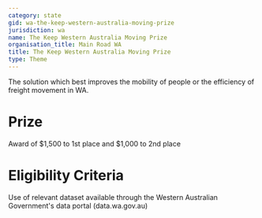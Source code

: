 ```yaml
---
category: state
gid: wa-the-keep-western-australia-moving-prize
jurisdiction: wa
name: The Keep Western Australia Moving Prize
organisation_title: Main Road WA
title: The Keep Western Australia Moving Prize
type: Theme
---
```


The solution which best improves the mobility of people or the efficiency of freight movement in WA.

# Prize
Award of $1,500 to 1st place and $1,000 to 2nd place

# Eligibility Criteria
Use of relevant dataset available through the Western Australian Government's data portal (data.wa.gov.au)